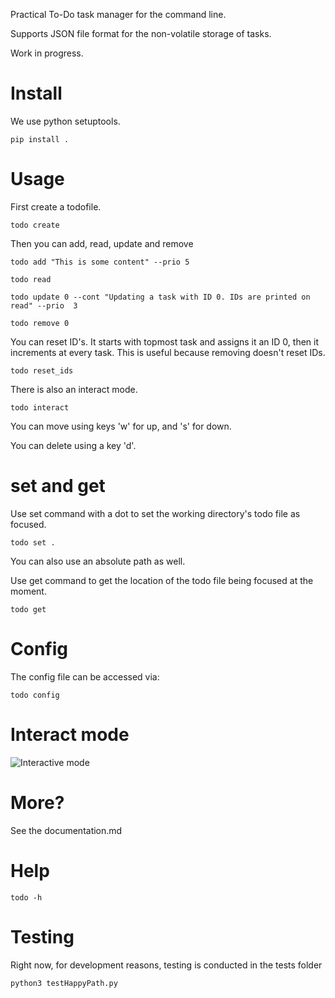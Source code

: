 Practical To-Do task manager for the command line.

Supports JSON file format for the non-volatile storage of tasks.

Work in progress.

# Install
We use python setuptools.

    pip install .

# Usage
First create a todofile.

    todo create

Then you can add, read, update and remove

    todo add "This is some content" --prio 5

    todo read

    todo update 0 --cont "Updating a task with ID 0. IDs are printed on read" --prio  3

    todo remove 0

You can reset ID's. It starts with topmost task and assigns it an ID 0, then it increments at every task. This is useful because removing doesn't reset IDs.

    todo reset_ids

There is also an interact mode. 

    todo interact

You can move using keys 'w' for up, and 's' for down.

You can delete using a key 'd'.

# set and get
Use set command with a dot to set the working directory's todo file as focused.

    todo set .

You can also use an absolute path as well. 

Use get command to get the location of the todo file being focused at the moment.

    todo get

# Config
The config file can be accessed via:

    todo config

# Interact mode
![Interactive mode](https://github.com/bbids/To-Do-CLI/blob/master/ss.png)

# More?
See the documentation.md

# Help  
    todo -h

# Testing
Right now, for development reasons, testing is conducted in the tests folder  
    
    python3 testHappyPath.py
